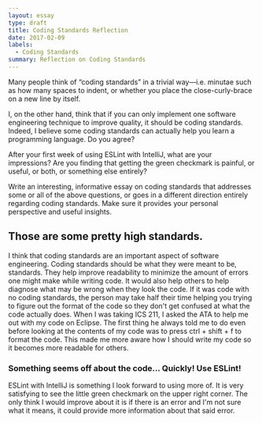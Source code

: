 ```yaml
---
layout: essay
type: draft
title: Coding Standards Reflection
date: 2017-02-09
labels:
  - Coding Standards
summary: Reflection on Coding Standards
---
```




Many people think of “coding standards” in a trivial way—i.e. minutae such as how many spaces to indent, or whether you place the close-curly-brace on a new line by itself.

I, on the other hand, think that if you can only implement one software engineering technique to improve quality, it should be coding standards. Indeed, I believe some coding standards can actually help you learn a programming language. Do you agree?

After your first week of using ESLint with IntelliJ, what are your impressions? Are you finding that getting the green checkmark is painful, or useful, or both, or something else entirely?

Write an interesting, informative essay on coding standards that addresses some or all of the above questions, or goes in a different direction entirely regarding coding standards. Make sure it provides your personal perspective and useful insights.

## Those are some pretty high standards.

I think that coding standards are an important aspect of software engineering. Coding standards should be what they were meant to be, standards. They help improve readability to minimize the amount of errors one might make while writing code. It would also help others to help diagnose what may be wrong when they look the code. If it was code with no coding standards, the person may take half their time helping you trying to figure out the format of the code so they don't get confused at what the code actually does. When I was taking ICS 211, I asked the ATA to help me out with my code on Eclipse. The first thing he always told me to do even before looking at the contents of my code was to press ctrl + shift + f to format the code. This made me more aware how I should write my code so it becomes more readable for others.

### Something seems off about the code... Quickly! Use ESLint!

ESLint with IntelliJ is something I look forward to using more of. It is very satisfying to see the little green checkmark on the upper right corner. The only think I would improve about it is if there is an error and I'm not sure what it means, it could provide more information about that said error.
